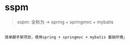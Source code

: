 


# sspm

> sspm: 全称为 -> spring + springmvc + mybatis

## 


    简单脚手架项目，使用spring + springmvc + mybatis 基础环境;
    

